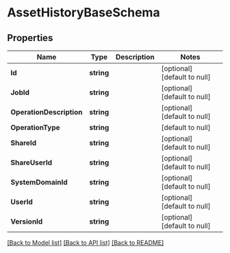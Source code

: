 # AssetHistoryBaseSchema

## Properties
Name | Type | Description | Notes
------------ | ------------- | ------------- | -------------
**Id** | **string** |  | [optional] [default to null]
**JobId** | **string** |  | [optional] [default to null]
**OperationDescription** | **string** |  | [optional] [default to null]
**OperationType** | **string** |  | [default to null]
**ShareId** | **string** |  | [optional] [default to null]
**ShareUserId** | **string** |  | [optional] [default to null]
**SystemDomainId** | **string** |  | [optional] [default to null]
**UserId** | **string** |  | [optional] [default to null]
**VersionId** | **string** |  | [optional] [default to null]

[[Back to Model list]](../README.md#documentation-for-models) [[Back to API list]](../README.md#documentation-for-api-endpoints) [[Back to README]](../README.md)



